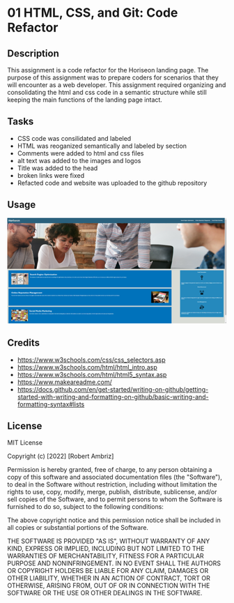 # 01 HTML, CSS, and Git: Code Refactor

## Description

This assignment is a code refactor for the Horiseon landing page. The purpose of this assignment was to prepare coders for scenarios that they will encounter as a web developer. This assignment required organizing and consolidating the html and css code in a semantic structure while still keeping the main functions of the landing page intact. 

## Tasks 

- CSS code was consilidated and labeled
- HTML was reoganized semantically and labeled by section
- Comments were added to html and css files
- alt text was added to the images and logos
- Title was added to the head
- broken links were fixed
- Refacted code and website was uploaded to the github repository

## Usage

![Alt text](assets/images/Horiseon-screenshot.png)

## Credits

- https://www.w3schools.com/css/css_selectors.asp
- https://www.w3schools.com/html/html_intro.asp
- https://www.w3schools.com/html/html5_syntax.asp
- https://www.makeareadme.com/
- https://docs.github.com/en/get-started/writing-on-github/getting-started-with-writing-and-formatting-on-github/basic-writing-and-formatting-syntax#lists

## License

MIT License

Copyright (c) [2022] [Robert Ambriz]

Permission is hereby granted, free of charge, to any person obtaining a copy
of this software and associated documentation files (the "Software"), to deal
in the Software without restriction, including without limitation the rights
to use, copy, modify, merge, publish, distribute, sublicense, and/or sell
copies of the Software, and to permit persons to whom the Software is
furnished to do so, subject to the following conditions:

The above copyright notice and this permission notice shall be included in all
copies or substantial portions of the Software.

THE SOFTWARE IS PROVIDED "AS IS", WITHOUT WARRANTY OF ANY KIND, EXPRESS OR
IMPLIED, INCLUDING BUT NOT LIMITED TO THE WARRANTIES OF MERCHANTABILITY,
FITNESS FOR A PARTICULAR PURPOSE AND NONINFRINGEMENT. IN NO EVENT SHALL THE
AUTHORS OR COPYRIGHT HOLDERS BE LIABLE FOR ANY CLAIM, DAMAGES OR OTHER
LIABILITY, WHETHER IN AN ACTION OF CONTRACT, TORT OR OTHERWISE, ARISING FROM,
OUT OF OR IN CONNECTION WITH THE SOFTWARE OR THE USE OR OTHER DEALINGS IN THE
SOFTWARE.